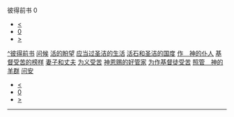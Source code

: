 ﻿





 彼得前书 0




* [<](bible/GEN01.md)
* [0](bible/1PE.md)
* [>](bible/GEN01.md)



[^](bible/index.md)[彼得前书](1PE01.htm#V0)
[问候](bible/1PE01.md#V0)
[活的盼望](bible/1PE01.md#V2)
[应当过圣洁的生活](bible/1PE01.md#V12)
[活石和圣洁的国度](bible/1PE02.md#V0)
[作　神的仆人](bible/1PE02.md#V10)
[基督受苦的榜样](bible/1PE02.md#V17)
[妻子和丈夫](bible/1PE03.md#V0)
[为义受苦](bible/1PE03.md#V7)
[神恩赐的好管家](bible/1PE04.md#V0)
[为作基督徒受苦](bible/1PE04.md#V11)
[照管　神的羊群](bible/1PE05.md#V0)
[问安](bible/1PE05.md#V11)

* [<](bible/GEN01.md)
* [0](bible/1PE.md)
* [>](bible/GEN01.md)





---









